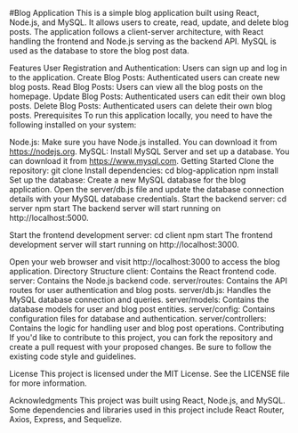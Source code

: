 #Blog Application
This is a simple blog application built using React, Node.js, and MySQL. It allows users to create, read, update, and delete blog posts. The application follows a client-server architecture, with React handling the frontend and Node.js serving as the backend API. MySQL is used as the database to store the blog post data.

Features
User Registration and Authentication: Users can sign up and log in to the application.
Create Blog Posts: Authenticated users can create new blog posts.
Read Blog Posts: Users can view all the blog posts on the homepage.
Update Blog Posts: Authenticated users can edit their own blog posts.
Delete Blog Posts: Authenticated users can delete their own blog posts.
Prerequisites
To run this application locally, you need to have the following installed on your system:

Node.js: Make sure you have Node.js installed. You can download it from https://nodejs.org.
MySQL: Install MySQL Server and set up a database. You can download it from https://www.mysql.com.
Getting Started
Clone the repository:
git clone <repository-url>
Install dependencies:
cd blog-application
npm install
Set up the database:
Create a new MySQL database for the blog application.
Open the server/db.js file and update the database connection details with your MySQL database credentials.
Start the backend server:
cd server
npm start
The backend server will start running on http://localhost:5000.

Start the frontend development server:
cd client
npm start
The frontend development server will start running on http://localhost:3000.

Open your web browser and visit http://localhost:3000 to access the blog application.
Directory Structure
client: Contains the React frontend code.
server: Contains the Node.js backend code.
server/routes: Contains the API routes for user authentication and blog posts.
server/db.js: Handles the MySQL database connection and queries.
server/models: Contains the database models for user and blog post entities.
server/config: Contains configuration files for database and authentication.
server/controllers: Contains the logic for handling user and blog post operations.
Contributing
If you'd like to contribute to this project, you can fork the repository and create a pull request with your proposed changes. Be sure to follow the existing code style and guidelines.

License
This project is licensed under the MIT License. See the LICENSE file for more information.

Acknowledgments
This project was built using React, Node.js, and MySQL.
Some dependencies and libraries used in this project include React Router, Axios, Express, and Sequelize.




